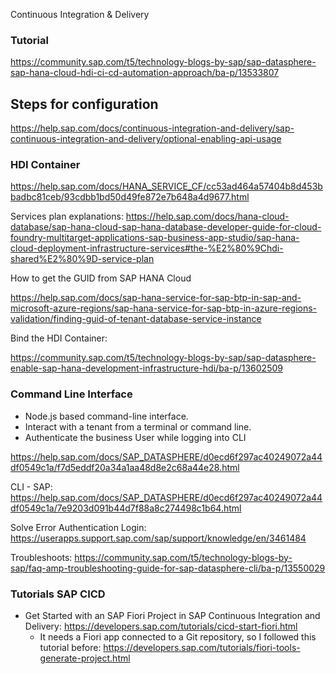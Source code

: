 Continuous Integration & Delivery
### Tutorial
https://community.sap.com/t5/technology-blogs-by-sap/sap-datasphere-sap-hana-cloud-hdi-ci-cd-automation-approach/ba-p/13533807

## Steps for configuration

https://help.sap.com/docs/continuous-integration-and-delivery/sap-continuous-integration-and-delivery/optional-enabling-api-usage


### HDI Container 
https://help.sap.com/docs/HANA_SERVICE_CF/cc53ad464a57404b8d453bbadbc81ceb/93cdbb1bd50d49fe872e7b648a4d9677.html

Services plan explanations: 
https://help.sap.com/docs/hana-cloud-database/sap-hana-cloud-sap-hana-database-developer-guide-for-cloud-foundry-multitarget-applications-sap-business-app-studio/sap-hana-cloud-deployment-infrastructure-services#the-%E2%80%9Chdi-shared%E2%80%9D-service-plan

How to get the GUID from SAP HANA Cloud

https://help.sap.com/docs/sap-hana-service-for-sap-btp-in-sap-and-microsoft-azure-regions/sap-hana-service-for-sap-btp-in-azure-regions-validation/finding-guid-of-tenant-database-service-instance

Bind the HDI Container: 

https://community.sap.com/t5/technology-blogs-by-sap/sap-datasphere-enable-sap-hana-development-infrastructure-hdi/ba-p/13602509

### Command Line Interface 

* Node.js based command-line interface.
* Interact with a tenant from a terminal or command line.
* Authenticate the business User while logging into CLI 

https://help.sap.com/docs/SAP_DATASPHERE/d0ecd6f297ac40249072a44df0549c1a/f7d5eddf20a34a1aa48d8e2c68a44e28.html

CLI - SAP: https://help.sap.com/docs/SAP_DATASPHERE/d0ecd6f297ac40249072a44df0549c1a/7e9203d091b44d7f88a8c274498c1b64.html

Solve Error Authentication Login: https://userapps.support.sap.com/sap/support/knowledge/en/3461484

Troubleshoots: https://community.sap.com/t5/technology-blogs-by-sap/faq-amp-troubleshooting-guide-for-sap-datasphere-cli/ba-p/13550029




### Tutorials SAP CICD

- Get Started with an SAP Fiori Project in SAP Continuous Integration and Delivery: https://developers.sap.com/tutorials/cicd-start-fiori.html
	- It needs a Fiori app connected to a Git repository, so I followed this tutorial before: https://developers.sap.com/tutorials/fiori-tools-generate-project.html

